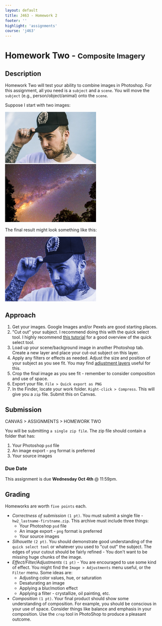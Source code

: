 ```yaml
---
layout: default
title: J463 - Homework 2
footer: ''
highlight: 'assignments'
course: 'j463'
---
```


# Homework Two - <small>Composite Imagery</small>
## Description
Homework Two will test your ability to combine images in Photoshop. For this assignment, all you need is a `subject` and a `scene`. You will move the `subject` (e.g., person/object/animal) onto the `scene`.

Suppose I start with two images:

<img src="img/mac.jpg" width="300"><br>
<img src="img/stars.jpeg" width="300">

The final result might look something like this:

<img src="img/collage.png" width="300">

## Approach

1. Get your images. Google Images and/or Pexels are good starting places.
2. "Cut out" your subject. I recommend doing this with the quick select tool. I highly recommend [this tutorial](https://youtu.be/J_GGu_ZaHbQ) for a good overview of the quick select tool.
3. Load up your scene/background image in another Photoshop tab. Create a new layer and place your cut-out subject on this layer.
4. Apply any filters or effects as needed. Adjust the size and position of your subject as you see fit. You may find [adjustment layers](https://helpx.adobe.com/photoshop/using/adjustment-fill-layers.html) useful for this.
5. Crop the final image as you see fit - remember to consider composition and use of space.
6. Export your file. `File > Quick export as PNG`
7. In the Finder, locate your work folder. `Right-click > Compress`. This will give you a `zip` file. Submit this on Canvas.

## Submission
CANVAS > ASSIGNMENTS > HOMEWORK TWO

You will be submitting `a single zip file`. The zip file should contain a folder that has:

 1. Your Photoshop `psd` file
 2. An image export - `png` format is preferred
 3. Your source images

### Due Date
This assignment is due __Wednesday Oct 4th__ @ 11:59pm.

## Grading
Homeworks are worth `five points` each.

 * _Correctness of submission_ `(1 pt)`. You must submit a single file - `hw2_lastname-firstname.zip`. This archive must include three things:
   * Your Photoshop `psd` file
   * An image export - `png` format is preferred
   * Your source images
 * _Silhouette_ `(2 pt)`. You should demonstrate good understanding of the `quick select tool` or whatever you used to "cut out" the subject. The edges of your cutout should be fairly refined - You don't want to be missing huge chunks of the image.
 * _Effect/Filter/Adjustments_ `(1 pt)` - You are encouraged to use some kind of effect. You might find the `Image > Adjustments` menu useful, or the `Filter` menu. Some ideas are:
    * Adjusting color values, hue, or saturation
    * Desaturating an image
    * Applying a blur/motion effect
    * Applying a filter - crystallize, oil painting, etc.
 * _Composition_ `(1 pt)`. Your final product should show some understanding of composition. For example, you should be conscious in your use of space. Consider things like balance and emphasis in your composition. Use the `crop` tool in PhotoShop to produce a pleasant outcome.